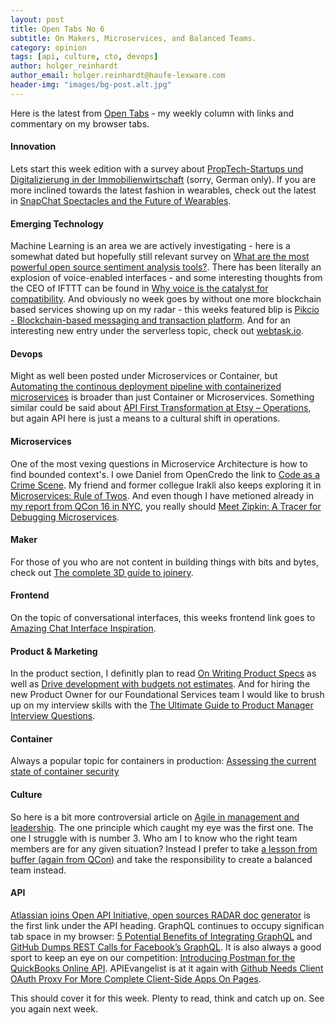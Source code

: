 ```yaml
---
layout: post
title: Open Tabs No 6
subtitle: On Makers, Microservices, and Balanced Teams.
category: opinion
tags: [api, culture, cto, devops]
author: holger_reinhardt
author_email: holger.reinhardt@haufe-lexware.com 
header-img: "images/bg-post.alt.jpg"
---
```


Here is the latest from [Open Tabs](http://dev.haufe.com/meta/category/opinion/) - my weekly column with links and commentary on my browser tabs.
 
#### Innovation
Lets start this week edition with a survey about [PropTech-Startups und Digitalizierung in der Immobilienwirtschaft](http://www.zia-deutschland.de/pressemeldung/studie-von-zia-und-ey-proptech-startups-und-grownups-entern-immobilienwirtschaft/) (sorry, German only). If you are more inclined towards the latest fashion in wearables, check out the latest in
[SnapChat Spectacles and the Future of Wearables](https://stratechery.com/2016/snapchat-spectacles-and-the-future-of-wearables/).

#### Emerging Technology
Machine Learning is an area we are actively investigating - here is a somewhat dated but hopefully still relevant survey on [What are the most powerful open source sentiment analysis tools?](https://breakthroughanalysis.com/2012/01/08/what-are-the-most-powerful-open-source-sentiment-analysis-tools/). There has been literally an explosion of voice-enabled interfaces - and some interesting thoughts from the CEO of IFTTT can be found in 
[Why voice is the catalyst for compatibility](https://medium.com/startup-grind/why-voice-is-the-catalyst-for-compatibility-bec7cc7e5d57#.p2cnovhdl). And obviously no week goes by without one more blockchain based services showing up on my radar - this weeks featured blip is [Pikcio - Blockchain-based messaging and transaction platform](https://www.matchupbox.com). And for an interesting new entry under the serverless topic, check out [webtask.io](https://webtask.io/docs/how).

#### Devops
Might as well been posted under Microservices or Container, but [Automating the continous deployment pipeline with containerized microservices](http://public.ludekvesely.cz/the-devops-2-toolkit.pdf) is broader than just Container or Microservices. Something similar could be said about [API First Transformation at Etsy – Operations](https://codeascraft.com/2016/09/26/api-first-transformation-at-etsy-operations/), but again API here is just a means to a cultural shift in operations.

#### Microservices
One of the most vexing questions in Microservice Architecture is how to find  bounded context's. I owe Daniel from OpenCredo the link to [Code as a Crime Scene](http://www.adamtornhill.com/articles/crimescene/codeascrimescene.htm). My friend and former collegue Irakli also keeps exploring it in [Microservices: Rule of Twos](http://www.freshblurbs.com/blog/2016/10/09/microservicies-rule-of-twos.html). And even though I have metioned already in [my report from QCon 16 in NYC](http://dev.haufe.com/qcon-ny-summary/#think-before-you-tool), you really should [Meet Zipkin: A Tracer for Debugging Microservices](http://thenewstack.io/meet-zipkin-tracer-debugging-microservices/).

#### Maker
For those of you who are not content in building things with bits and bytes, check out [The complete 3D guide to joinery](https://twitter.com/TheJoinery_jp).

#### Frontend
On the topic of conversational interfaces, this weeks frontend link goes to [Amazing Chat Interface Inspiration](https://medium.muz.li/amazing-chat-interface-inspiration-9ce35222b93a#.mti7whgp5).

#### Product & Marketing
In the product section, I definitly plan to read [On Writing Product Specs](https://goberoi.com/on-writing-product-specs-5ca697b992fd#.q706rrtke) as well as [Drive development with budgets not estimates](https://signalvnoise.com/posts/3746-drive-development-with-budgets-not-estimates). And for hiring the new Product Owner for our Foundational Services team I would like to brush up on my interview skills with the [The Ultimate Guide to Product Manager Interview Questions](http://www.venturegrit.com/how-to-interview-a-product-manager-the-ultimate-guide/).

#### Container
Always a popular topic for containers in production: [Assessing the current state of container security](http://thenewstack.io/assessing-the-state-current-container-security/)

#### Culture
So here is a bit more controversial article on [Agile in management and leadership](http://alistair.cockburn.us/Agile+in+management+and+leadership). The one principle which caught my eye was the first one. The one I struggle with is number 3. Who am I to know who the right team members are for any given situation? Instead I prefer to take [a lesson from buffer (again from QCon)](http://dev.haufe.com/qcon-ny-summary/#learnings-from-a-culture-first-startup) and take the responsibility to create a balanced team instead. 

#### API
[Atlassian joins Open API Initiative, open sources RADAR doc generator](https://developer.atlassian.com/blog/2016/05/open-api-initiative/) is the first link under the API heading. GraphQL continues to occupy significan tab space in my browser: [5 Potential Benefits of Integrating GraphQL](http://nordicapis.com/5-potential-benefits-integrating-graphql/) and
[GitHub Dumps REST Calls for Facebook’s GraphQL](http://thenewstack.io/github-dumps-rest-graphql-api/). It is also always a good sport to keep an eye on our competition: [Introducing Postman for the QuickBooks Online API](https://developer.intuit.com/hub/blog/2016/09/19/introducing-postman-quickbooks-online-api). APIEvangelist is at it again with [Github Needs Client OAuth Proxy For More Complete Client-Side Apps On Pages](http://apievangelist.com/2016/09/27/github-needs-client-oauth-proxy-for-more-complete-clientside-apps-on-pages/).

This should cover it for this week. Plenty to read, think and catch up on. See you again next week.

